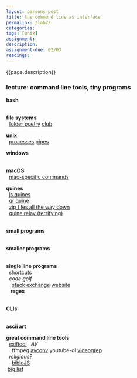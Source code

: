 ```yaml
---  
layout: parsons_post  
title: the command line as interface
permalink: /lab7/  
categories:   
tags: [unix]
assignment: 
description: 
assignment-due: 02/03
readings: 
---  
```


{{page.description}}

### lecture: command line tools, tiny programs  


**bash**  
  


**file systems**  
  [folder poetry](https://github.com/melaniehoff/folderpoetry) [club](http://folderpoetry.club)  

**unix**  
  [processes](https://en.wikipedia.org/wiki/Process_(computing)) [pipes](https://en.wikipedia.org/wiki/Pipeline_%28Unix%29)  

**windows**  
  

**macOS**  
  [mac-specific commands](https://github.com/herrbischoff/awesome-macos-command-line)  

**quines**  
  [js quines](https://2ality.com/2012/09/javascript-quine.html)  
  [qr quine](https://www.quaxio.com/qrquine/)  
  [zip files all the way down](https://research.swtch.com/zip)  
  [quine relay (terrifying)](https://github.com/mame/quine-relay)  
  

**small programs**  
  

**smaller programs**  
  

**single line programs**  
  shortcuts  
  *code golf*  
    [stack exchange](https://codegolf.stackexchange.com) [website](https://code-golf.io)  
  
**regex**  
  

**CLIs**  
  


**ascii art**


**great command line tools**  
  [exiftool](https://exiftool.org/examples.html)
  *AV*  
    ffmpeg [avconv](https://libav.org/avconv.html) youtube-dl [videogrep](https://antiboredom.github.io/videogrep/)  
  *religious?*  
    [bibleJS](https://github.com/BibleJS/BibleApp)  
 [big list](https://github.com/agarrharr/awesome-cli-apps)  